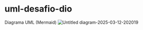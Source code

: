 # uml-desafio-dio

 Diagrama UML (Mermaid)
 ![Untitled diagram-2025-03-12-202019](https://github.com/user-attachments/assets/564f553b-c67b-43d9-b248-a311b638bf32)
